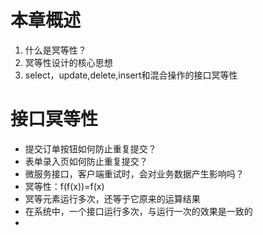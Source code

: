 # 本章概述

1. 什么是冥等性？
2. 冥等性设计的核心思想
3. select，update,delete,insert和混合操作的接口冥等性

# 接口冥等性

- 提交订单按钮如何防止重复提交？
- 表单录入页如何防止重复提交？
- 微服务接口，客户端重试时，会对业务数据产生影响吗？
- 冥等性：f(f(x))=f(x)
- 冥等元素运行多次，还等于它原来的运算结果
- 在系统中，一个接口运行多次，与运行一次的效果是一致的
- 